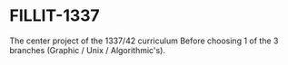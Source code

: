 # FILLIT-1337
The center project of the 1337/42 curriculum Before choosing 1 of the 3 branches (Graphic / Unix / Algorithmic's). 
